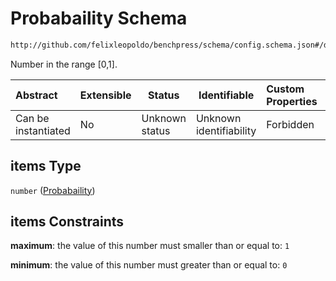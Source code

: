 # Probabaility Schema

```txt
http://github.com/felixleopoldo/benchpress/schema/config.schema.json#/definitions/flexprob/anyOf/1/items
```

Number in the range [0,1].


| Abstract            | Extensible | Status         | Identifiable            | Custom Properties | Additional Properties | Access Restrictions | Defined In                                                                  |
| :------------------ | ---------- | -------------- | ----------------------- | :---------------- | --------------------- | ------------------- | --------------------------------------------------------------------------- |
| Can be instantiated | No         | Unknown status | Unknown identifiability | Forbidden         | Allowed               | none                | [config.schema.json\*](../../out/config.schema.json "open original schema") |

## items Type

`number` ([Probabaility](config-definitions-probabaility.md))

## items Constraints

**maximum**: the value of this number must smaller than or equal to: `1`

**minimum**: the value of this number must greater than or equal to: `0`
